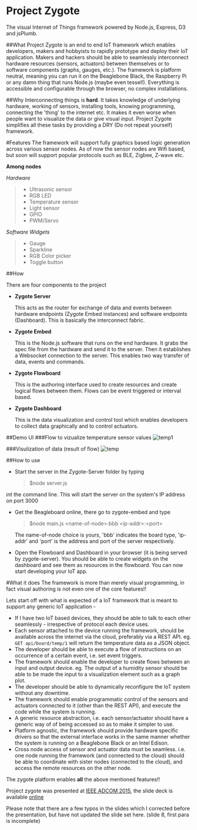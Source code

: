Project Zygote
==============
The visual Internet of Things framework powered by Node.js, Express, D3 and jsPlumb.

##What
Project Zygote is an end to end IoT framework which enables developers, makers and hobbyists to rapidly prototype and deploy their IoT application. Makers and hackers should be able to seamlessly interconnect hardware resources (sensors, actuators) between themselves or to software components (graphs, gauges, etc.). The framework is platform neutral, meaning you can run it on the Beaglebone Black, the Raspberry Pi or any damn thing that runs Node.js (maybe even tessel!). Everything is accessible and configurable through the browser, no complex installations. 

##Why
Interconnecting things is **hard**. It takes knowledge of underlying hardware, working of sensors, installing tools, knowing programming, connecting the 'thing' to the internet etc. It makes it even worse when people want to visualize the data or give visual input. Project Zygote simplifies all these tasks by providing a DRY (Do not repeat yourself) framework. 

#Features
The framework will support fully graphics based logic generation across various sensor nodes.
As of now the sensor nodes are Wifi based, but soon will support popular protocols such as BLE, Zigbee, Z-wave etc.

 **Among nodes**
 
 
 *Hardware*
>   * Ultrasonic sensor
>   * RGB LED
>   * Temperature sensor
>   * Light sensor
>   * GPIO
>   * PWM/Servo

*Software Widgets*
>   * Gauge
>   * Sparkline 
>   * RGB Color picker
>   * Toggle button
 

##How

There are four components to the project
  * **Zygote Server**
  
    This acts as the router for exchange of data and events between hardware endpoints (Zygote Embed instances) and software endpoints (Dashboard). This is basically the interconnect fabric.

  * **Zygote Embed**
  
    This is the Node.js software that runs on the end hardware. It grabs the spec file from the hardware and send it to the server. Then it establishes a Websocket connection to the server. This enables two way transfer of data, events and commands.

  * **Zygote Flowboard**
  
    This is the authoring interface used to create resources and create logical flows between them. Flows can be event triggered or interval based. 

  * **Zygote Dashboard**
  
    This is the data visualization and control tool which enables developers to collect data graphically and to control actuators.

##Demo UI
###Flow to vizualize temperature sensor values
![temp1](https://cloud.githubusercontent.com/assets/3639811/7278090/0ea8a20a-e931-11e4-9516-f372c349fced.png)

###Visulization of data (result of flow)
![temp](https://cloud.githubusercontent.com/assets/3639811/7278081/089775f8-e931-11e4-9c50-61c19b1c99b2.png)

##How to use
* Start the server in the Zygote-Server folder by typing 
  > $node server.js
  
 int the command line. This will start the server on the system's IP address on port 3000
* Get the Beagleboard online, there go to zygote-embed and type 
 
  > $node main.js \<name-of-node\>:bbb   \<ip-addr\>:\<port\>
 
  The name-of-node choice is yours, 'bbb' indicates the board type, 'ip-addr' and 'port' is the address and port of the server respectively.
* Open the Flowboard and Dashboard in your browser (it is being served by zygote-server). You should be able to create widgets on the dashboard and see them as resources in the flowboard. You can now start developing your IoT app.


#What it  does
The framework is more than merely visual programming, in fact visual authoring is not even one of the core features!!

Lets start off with what is expected of a IoT framework that is meant to support any generic IoT application -
* If I have two IoT based devices, they should be able to talk to each other seamlessly - irrespective of protocol each device uses.
* Each sensor attached to the device running the framework, should be available across the internet via the cloud, preferably via a REST API. eg. ```GET api/board/temp/1``` will return the temperature data as a JSON object.
* The developer should be able to execute a flow of instructions on an occurrence of a certain event, i.e. set event triggers.
* The framework should enable the developer to create flows between an input and output device. eg. The output of a humidity sensor should be able to be made the input to a visualization element such as a graph plot.
* The developer should be able to dynamically reconfigure the IoT system without any downtime. 
* The framework should enable programmatic control of the sensors and actuators connected to it (other than the REST API), and execute the code while the system is running.
* A generic resource abstraction, i.e. each sensor/actuator should have a generic way of of being accessed so as to make it simpler to use.
* Platform agnostic, the framework should provide hardware specific drivers so that the external interface works in the same manner whether the system is running on a Beaglebone Black or an Intel Edison.
* Cross node access of sensor and actuator data must be seamless. i.e. one node running the framework (and connected to the cloud) should be able to coordinate with sister nodes (connected to the cloud), and access the remote resources on the other node.

The zygote platform enables **all** the above mentioned features!!

Project zygote was presented at [IEEE ADCOM 2015](http://accsindia.org/category/adcom/), the slide deck is available [online](https://raw.githubusercontent.com/wiki/kres/zygote/Zygote-ADCOM.pdf)

Please note that there are a few typos in the slides which I corrected before the presentation, but have not updated the slide set here. (slide 8, first para is incomplete)
